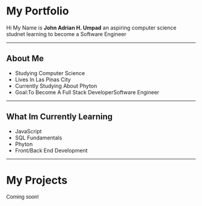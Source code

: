 <!DOCTYPE html>
<html> 
    <head>
        <meta charset="UTF=8">
        <link rel="stylesheet" href="style.css">
    </head>
   <body>
      <h1> <b> My Portfolio </b> </h1>
      <p> Hi My Name is <b>John Adrian H. Umpad</b> an aspiring computer science studnet learning to become a Software Engineer </p>
      <hr>
      <h2>About Me</h2>
      <ul>
        <li>Studying Computer Science</li>
        <li>Lives In Las Pinas City</li>
        <li>Currently Studying About Phyton</li>
        <li>Goal:To Become A Full Stack DeveloperSoftware Engineer</li>
      </ul>
      <hr>
      <h2>What Im Currently Learning</h2>
      <ul>
        <li>JavaScript</li>
        <li>SQL Fundamentals</li>
        <li>Phyton</li>
        <li>Front/Back End Development</li>
      </ul>
      <hr>
      <h1>My Projects</h1>
      <p style="font-family: Arial;">Coming soon!</p>
   </body>
</html>
